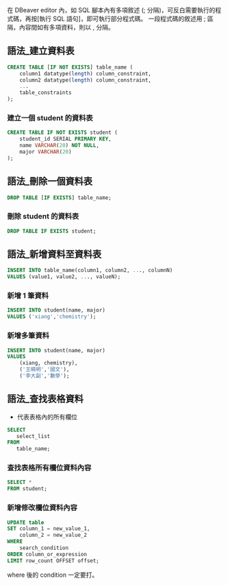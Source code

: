 
在 DBeaver editor 內，如 SQL 腳本內有多項敘述 (; 分隔)，可反白需要執行的程式碼，再按[執行 SQL 語句]，即可執行部分程式碼。
一段程式碼的敘述用 ; 區隔，內容間如有多項資料，則以 , 分隔。



## 語法_建立資料表
```sql
CREATE TABLE [IF NOT EXISTS] table_name (
    column1 datatype(length) column_constraint,
    column2 datatype(length) column_constraint,
    ...
    table_constraints
);
```

### 建立一個 student 的資料表
```sql
CREATE TABLE IF NOT EXISTS student (
    student_id SERIAL PRIMARY KEY,
    name VARCHAR(20) NOT NULL,
    major VARCHAR(20)
);
```

## 語法_刪除一個資料表
```sql
DROP TABLE [IF EXISTS] table_name;
```

### 刪除 student 的資料表
```sql
DROP TABLE IF EXISTS student;
```

## 語法_新增資料至資料表
```sql
INSERT INTO table_name(column1, column2, ..., columnN)
VALUES (value1, value2, ..., valueN);
```

### 新增 1 筆資料
```sql
INSERT INTO student(name, major)
VALUES ('xiang','chemistry');
```

### 新增多筆資料
```sql
INSERT INTO student(name, major)
VALUES 
    (xiang, chemistry),
    ('王曉明','國文'),
    ('李大副','數學');
```

## 語法_查找表格資料

* 代表表格內的所有欄位
```sql
SELECT
   select_list
FROM
   table_name;
```

### 查找表格所有欄位資料內容
```sql
SELECT *
FROM student;
```

### 新增修改欄位資料內容
```sql
UPDATE table
SET column_1 = new_value_1,
    column_2 = new_value_2
WHERE
    search_condition 
ORDER column_or_expression
LIMIT row_count OFFSET offset;
```

where 後的 condition 一定要打。


